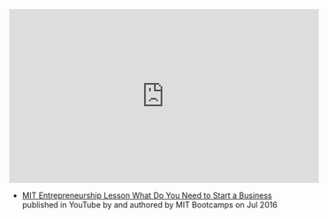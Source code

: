 
<iframe width="560" height="315" src="https://www.youtube.com/embed/sw-i3T4OjY4" title="YouTube video player" frameborder="0" allow="accelerometer; autoplay; clipboard-write; encrypted-media; gyroscope; picture-in-picture; web-share" allowfullscreen></iframe>

- [MIT Entrepreneurship Lesson What Do You Need to Start a Business](https://www.youtube.com/watch?v=sw-i3T4OjY4) published in YouTube by  and authored by MIT Bootcamps on Jul 2016


